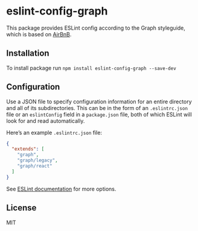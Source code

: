 # eslint-config-graph

This package provides ESLint config according to the Graph styleguide, which is based on [AirBnB](https://github.com/airbnb/javascript).

## Installation

To install package run `npm install eslint-config-graph --save-dev`

## Configuration

Use a JSON file to specify configuration information for an entire directory and all of its subdirectories.
This can be in the form of an `.eslintrc.json` file or an `eslintConfig` field in a `package.json` file,
both of which ESLint will look for and read automatically.

Here’s an example `.eslintrc.json` file:

```json
{
  "extends": [
    "graph",
    "graph/legacy",
    "graph/react"
  ]
}
```

See [ESLint documentation](http://eslint.org/docs/user-guide/configuring) for more options.

## License

MIT
